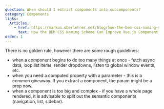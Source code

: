 ```yaml
---
question: When should I extract components into subcomponents?
category: Components
links:
  Articles:
    - href: https://markus.oberlehner.net/blog/how-the-bem-css-naming-scheme-can-improve-vue-component-architecture/
      text: How the BEM CSS Naming Scheme Can Improve Vue.js Component Architecture
order: 1
---
```


There is no golden rule, however there are some rough guidelines:

* when a component begins to do too many things at once - fetch async data, loop list items, render dropdowns, listen to global window events, etc.
* when you need a computed property with a parameter - this is a common giveaway. If you extract a component, the param might be a prop now.
* when a component is too big and complex - if you have a whole page rendered, it is advisable to split out the semantic components (navigation, list, sidebar).

